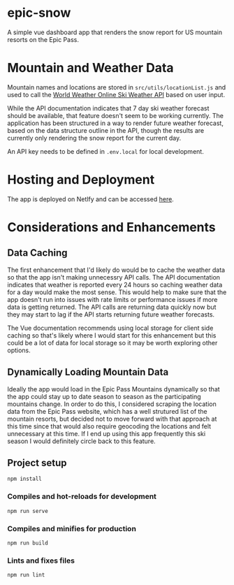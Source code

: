 # epic-snow

A simple vue dashboard app that renders the snow report for US mountain resorts on the Epic Pass.

# Mountain and Weather Data

Mountain names and locations are stored in `src/utils/locationList.js` and used to call the [World Weather Online Ski Weather API](https://www.worldweatheronline.com/developer/api/docs/ski-weather-api.aspx) based on user input.

While the API documentation indicates that 7 day ski weather forecast should be available, that feature doesn't seem to be working currently. The application has been structured in a way to render future weather forecast, based on the data structure outline in the API, though the results are currently only rendering the snow report for the current day.

An API key needs to be defined in `.env.local` for local development.

# Hosting and Deployment
The app is deployed on Netlfy and can be accessed [here](https://epic-snow.netlify.app/).

# Considerations and Enhancements

## Data Caching
The first enhancement that I'd likely do would be to cache the weather data so that the app isn't making unnecessry API calls. The API documentation indicates that weather is reported every 24 hours so caching weather data for a day would make the most sense. This would help to make sure that the app doesn't run into issues with rate limits or performance issues if more data is getting returned. The API calls are returning data quickly now but they may start to lag if the API starts returning future weather forecasts.

The Vue documentation recommends using local storage for client side caching so that's likely where I would start for this enhancement but this could be a lot of data for local storage so it may be worth exploring other options.

## Dynamically Loading Mountain Data
Ideally the app would load in the Epic Pass Mountains dynamically so that the app could stay up to date season to season as the participating mountains change. In order to do this, I considered scraping the location data from the Epic Pass website, which has a well strutured list of the mountain resorts, but decided not to move forward with that approach at this time since that would also require geocoding the locations and felt unnecessary at this time. If I end up using this app frequently this ski season I would definitely circle back to this feature.

## Project setup
```
npm install
```

### Compiles and hot-reloads for development
```
npm run serve
```

### Compiles and minifies for production
```
npm run build
```

### Lints and fixes files
```
npm run lint
```
